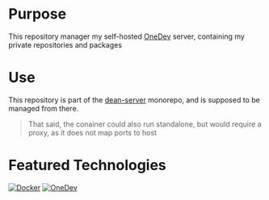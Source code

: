 # Purpose
This repository manager my self-hosted [OneDev](https://onedev.io) server, containing my private repositories and packages

# Use 
This repository is part of the [dean-server](https://github.com/deanayalon/dean-server) monorepo, and is supposed to be managed from there. 
>That said, the conainer could also run standalone, but would require a proxy, as it does not map ports to host

# Featured Technologies
[![Docker](https://img.shields.io/badge/docker-1D63ED?style=for-the-badge&logo=docker&logoColor=white)](https://hub.docker.com/repository/docker/1dev/server)
[![OneDev](https://custom-icon-badges.demolab.com/badge/onedev-23232c?style=for-the-badge&logo=onedev&logoColor=white)](https://onedev.io)

